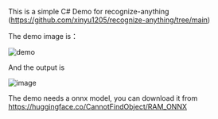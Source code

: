This is a simple C# Demo for recognize-anything (https://github.com/xinyu1205/recognize-anything/tree/main)

The demo image is：

![demo](https://github.com/IntptrMax/RamSharp/assets/87850139/fa9913da-4c63-4d40-a30d-779499190137)

And the output is 

![image](https://github.com/IntptrMax/RamSharp/assets/87850139/8187e757-7c09-468d-95fe-af4dd01992ca)

The demo needs a onnx model, you can download it from  https://huggingface.co/CannotFindObject/RAM_ONNX
